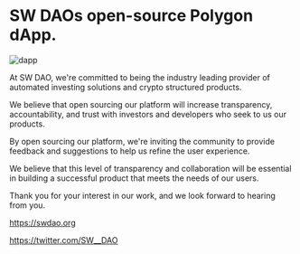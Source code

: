 # SW DAOs open-source Polygon dApp.

![dapp](https://user-images.githubusercontent.com/88291140/170786095-d74c17df-17ab-4f04-8880-f3aaceeedc36.png)

At SW DAO, we're committed to being the industry leading provider of automated investing solutions and crypto structured products.

We believe that open sourcing our platform will increase transparency, accountability, and trust with investors and developers who seek to us our products.

By open sourcing our platform, we're inviting the community to provide feedback and suggestions to help us refine the user experience.

We believe that this level of transparency and collaboration will be essential in building a successful product that meets the needs of our users.

Thank you for your interest in our work, and we look forward to hearing from you.

https://swdao.org

https://twitter.com/SW__DAO
